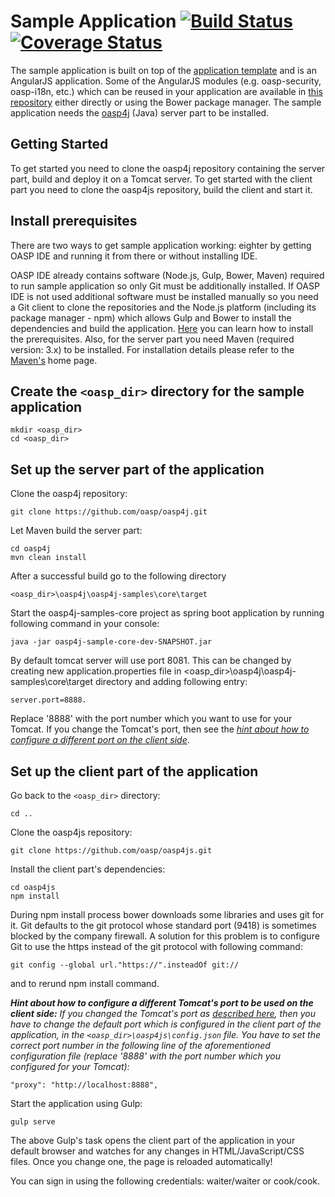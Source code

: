 Sample Application [![Build Status](https://travis-ci.org/oasp/oasp4js.svg?branch=development)](https://travis-ci.org/oasp/oasp4js) [![Coverage Status](https://coveralls.io/repos/oasp/oasp4js/badge.svg?branch=development)](https://coveralls.io/r/oasp/oasp4js?branch=development)                                                                                                                
===
 
The sample application is built on top of the [application template](https://github.com/oasp/oasp4js-app-template) and is an AngularJS application. Some of the AngularJS modules (e.g. oasp-security, oasp-i18n, etc.) which can be reused in your application are available in [this repository](https://github.com/oasp/oasp4js-bower) either directly or using the Bower package manager. The sample application needs the [oasp4j](https://github.com/oasp/oasp4j) (Java) server part to be installed.

Getting Started
---

To get started you need to clone the oasp4j repository containing the server part, build and deploy it on a Tomcat server. To get started with the client part you need to clone the oasp4js repository, build the client and start it.

Install prerequisites
---

There are two ways to get sample application working: eighter by getting OASP IDE and running it from there or without installing IDE. 

OASP IDE already contains software (Node.js, Gulp, Bower, Maven) required to run sample application so only Git must be additionally installed.
If OASP IDE is not used additional software must be installed manually so you need a Git client to clone the repositories and the Node.js platform (including its package manager - npm) which allows Gulp and Bower to install the dependencies and build the application. [Here](https://github.com/oasp/oasp4js/wiki/Prerequisites) you can learn how to install the prerequisites. 
Also, for the server part you need Maven (required version: 3.x) to be installed. For installation details please refer to the [Maven's](http://maven.apache.org/download.cgi) home page. 

Create the `<oasp_dir>` directory for the sample application
---

```
mkdir <oasp_dir>
cd <oasp_dir>    
```

Set up the server part of the application
---

Clone the oasp4j repository:

```  
git clone https://github.com/oasp/oasp4j.git
```

Let Maven build the server part:

```  
cd oasp4j
mvn clean install 
```

After a successful build go to the following directory

``` 
<oasp_dir>\oasp4j\oasp4j-samples\core\target

```
Start the oasp4j-samples-core project as spring boot application by running following command in your console:

``` 
java -jar oasp4j-sample-core-dev-SNAPSHOT.jar

```

By default tomcat server will use port 8081. This can be changed by creating new application.properties file in <oasp_dir>\oasp4j\oasp4j-samples\core\target directory and adding following entry:

```
server.port=8888.
```
Replace '8888' with the port number which you want to use for your Tomcat.
If you change the Tomcat's port, then see the _[hint about how to configure a different port on the client side](#howToChangeTomcatsPortInConfigJson)_. 


Set up the client part of the application
---

Go back to the `<oasp_dir>` directory: 

```
cd ..

```

Clone the oasp4js repository:

``` 
git clone https://github.com/oasp/oasp4js.git 
```

Install the client part's dependencies: 

```
cd oasp4js
npm install
```

During npm install process bower downloads some libraries and uses git for it. Git defaults to the git protocol whose standard port (9418) is sometimes blocked by the company firewall. A solution for this problem is to configure Git to use the https instead of the git protocol with following command:

``` 
git config --global url."https://".insteadOf git://
```
and to rerund npm install command.


<a name="howToChangeTomcatsPortInConfigJson"></a> 
_**Hint about how to configure a different Tomcat's port to be used on the client side:** If you changed the Tomcat's port as [described here](#changeTomcatsPortInServerXml), then you have to change the default port which is configured in the client part of the application, in the `<oasp_dir>\oasp4js\config.json` file. You have to set the correct port number in the following line of the aforementioned configuration file (replace '8888' with the port number which you configured for your Tomcat):_

```
"proxy": "http://localhost:8888",
```

Start the application using Gulp:

``` 
gulp serve
```

The above Gulp's task opens the client part of the application in your default browser and watches for any changes in HTML/JavaScript/CSS files. Once you change one, the page is reloaded automatically!
 
You can sign in using the following credentials: waiter/waiter or cook/cook.
